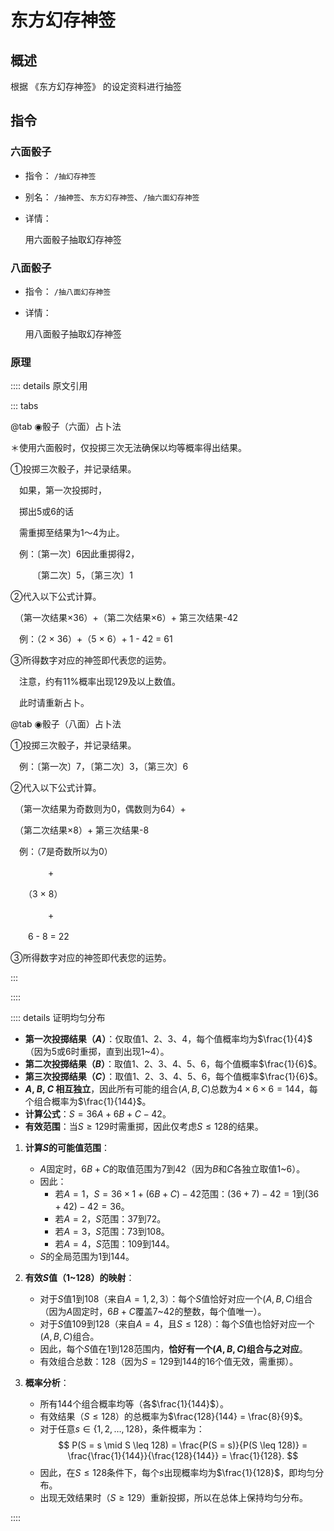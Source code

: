 # 东方幻存神签

## 概述

根据 《东方幻存神签》 的设定资料进行抽签

## 指令

### 六面骰子

- 指令： `/抽幻存神签`
- 别名： `/抽神签`、`东方幻存神签`、`/抽六面幻存神签`

- 详情：

  用六面骰子抽取幻存神签

### 八面骰子

- 指令： `/抽八面幻存神签`

- 详情：

  用八面骰子抽取幻存神签

### 原理

:::: details 原文引用

::: tabs

@tab ◉骰子（六面）占卜法

＊使用六面骰时，仅投掷三次无法确保以均等概率得出结果。

①投掷三次骰子，并记录结果。

　如果，第一次投掷时，

　掷出5或6的话

　需重掷至结果为1～4为止。

　例：〔第一次〕6因此重掷得2，

　　　〔第二次〕5，〔第三次〕1

②代入以下公式计算。

　（第一次结果×36）+（第二次结果×6）+ 第三次结果-42

　例：（2 × 36）+（5 × 6）+ 1 - 42 = 61

③所得数字对应的神签即代表您的运势。

　注意，约有11%概率出现129及以上数值。

　此时请重新占卜。

@tab ◉骰子（八面）占卜法

①投掷三次骰子，并记录结果。

　例：〔第一次〕7，〔第二次〕3，〔第三次〕6

②代入以下公式计算。

　（第一次结果为奇数则为0，偶数则为64）+

　（第二次结果×8）+ 第三次结果-8

　例：（7是奇数所以为0）

　　　　 +

　　（3 × 8）

　　　　 +

　　6 - 8 = 22

③所得数字对应的神签即代表您的运势。

:::

::::

:::: details 证明均匀分布

- **第一次投掷结果（$A$）**：仅取值$1$、$2$、$3$、$4$，每个值概率均为$\frac{1}{4}$（因为$5$或$6$时重掷，直到出现$1$~$4$）。
- **第二次投掷结果（$B$）**：取值$1$、$2$、$3$、$4$、$5$、$6$，每个值概率$\frac{1}{6}$。
- **第三次投掷结果（$C$）**：取值$1$、$2$、$3$、$4$、$5$、$6$，每个值概率$\frac{1}{6}$。
- **$A$, $B$, $C$ 相互独立**，因此所有可能的组合$(A, B, C)$总数为$4 \times 6 \times 6 = 144$，每个组合概率为$\frac{1}{144}$。
- **计算公式**：$S = 36A + 6B + C - 42$。
- **有效范围**：当$S \geq 129$时需重掷，因此仅考虑$S \leq 128$的结果。

1. **计算$S$的可能值范围**：
   - $A$固定时，$6B + C$的取值范围为$7$到$42$（因为$B$和$C$各独立取值$1$~$6$）。
   - 因此：
     - 若$A = 1$，$S = 36 \times 1 + (6B + C) - 42$范围：$(36 + 7) - 42 = 1$到$(36 + 42) - 42 = 36$。
     - 若$A = 2$，$S$范围：$37$到$72$。
     - 若$A = 3$，$S$范围：$73$到$108$。
     - 若$A = 4$，$S$范围：$109$到$144$。
   - $S$的全局范围为$1$到$144$。

2. **有效$S$值（$1$~$128$）的映射**：
   - 对于$S$值$1$到$108$（来自$A = 1, 2, 3$）：每个$S$值恰好对应一个$(A, B, C)$组合（因为$A$固定时，$6B + C$覆盖$7$~$42$的整数，每个值唯一）。
   - 对于$S$值$109$到$128$（来自$A = 4$，且$S \leq 128$）：每个$S$值也恰好对应一个$(A, B, C)$组合。
   - 因此，每个$S$值在$1$到$128$范围内，**恰好有一个$(A, B, C)$组合与之对应**。
   - 有效组合总数：$128$（因为$S = 129$到$144$的$16$个值无效，需重掷）。

3. **概率分析**：
   - 所有$144$个组合概率均等（各$\frac{1}{144}$）。
   - 有效结果（$S \leq 128$）的总概率为$\frac{128}{144} = \frac{8}{9}$。
   - 对于任意$s \in \{1, 2, \dots, 128\}$，条件概率为：
     $$
     P(S = s \mid S \leq 128) = \frac{P(S = s)}{P(S \leq 128)} = \frac{\frac{1}{144}}{\frac{128}{144}} = \frac{1}{128}.
     $$
   - 因此，在$S \leq 128$条件下，每个$s$出现概率均为$\frac{1}{128}$，即均匀分布。
   - 出现无效结果时（$S \geq 129$）重新投掷，所以在总体上保持均匀分布。

::::

